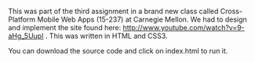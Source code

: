 This was part of the third assignment in a brand new class called Cross-Platform Mobile Web Apps (15-237) at Carnegie Mellon.
We had to design and implement the site found here: http://www.youtube.com/watch?v=9-aHg_5UupI . This was written in HTML and CSS3.

You can download the source code and click on index.html to run it.
